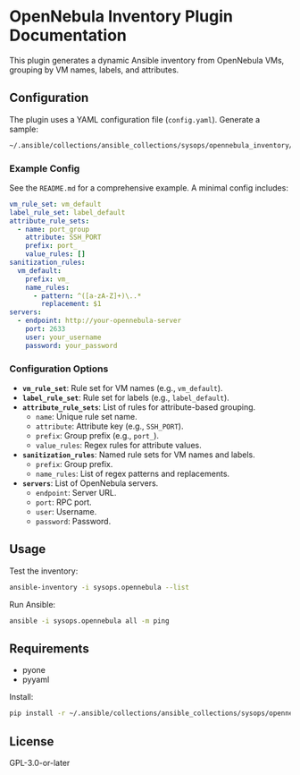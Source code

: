 # OpenNebula Inventory Plugin Documentation

This plugin generates a dynamic Ansible inventory from OpenNebula VMs, grouping by VM names, labels, and attributes.

## Configuration

The plugin uses a YAML configuration file (`config.yaml`). Generate a sample:
```bash
~/.ansible/collections/ansible_collections/sysops/opennebula_inventory/plugins/inventory/opennebula.py --generate-config
```

### Example Config
See the `README.md` for a comprehensive example. A minimal config includes:
```yaml
vm_rule_set: vm_default
label_rule_set: label_default
attribute_rule_sets:
  - name: port_group
    attribute: SSH_PORT
    prefix: port_
    value_rules: []
sanitization_rules:
  vm_default:
    prefix: vm_
    name_rules:
      - pattern: ^([a-zA-Z]+)\..*
        replacement: $1
servers:
  - endpoint: http://your-opennebula-server
    port: 2633
    user: your_username
    password: your_password
```

### Configuration Options
- **`vm_rule_set`**: Rule set for VM names (e.g., `vm_default`).
- **`label_rule_set`**: Rule set for labels (e.g., `label_default`).
- **`attribute_rule_sets`**: List of rules for attribute-based grouping.
  - `name`: Unique rule set name.
  - `attribute`: Attribute key (e.g., `SSH_PORT`).
  - `prefix`: Group prefix (e.g., `port_`).
  - `value_rules`: Regex rules for attribute values.
- **`sanitization_rules`**: Named rule sets for VM names and labels.
  - `prefix`: Group prefix.
  - `name_rules`: List of regex patterns and replacements.
- **`servers`**: List of OpenNebula servers.
  - `endpoint`: Server URL.
  - `port`: RPC port.
  - `user`: Username.
  - `password`: Password.

## Usage
Test the inventory:
```bash
ansible-inventory -i sysops.opennebula --list
```

Run Ansible:
```bash
ansible -i sysops.opennebula all -m ping
```

## Requirements
- pyone
- pyyaml

Install:
```bash
pip install -r ~/.ansible/collections/ansible_collections/sysops/opennebula_inventory/requirements.txt
```

## License
GPL-3.0-or-later